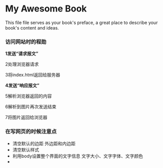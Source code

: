# My Awesome Book

This file file serves as your book's preface, a great place to describe your book's content and ideas.

### 访问网站时的程勋

**1发送“请求报文”**

2处理浏览器请求

3将index.html返回给服务器

**4发送“响应报文”**

5解析浏览器返回的内容

6解析到图片再次发送结束

7将图片返回给浏览器



### 在写网页的时候注意点

* 清空默认的边距 外边距和内边距
* 清空默认样式
* 利用body设置整个界面的文字信息 文字大小、文字字体、文字颜色
* 



